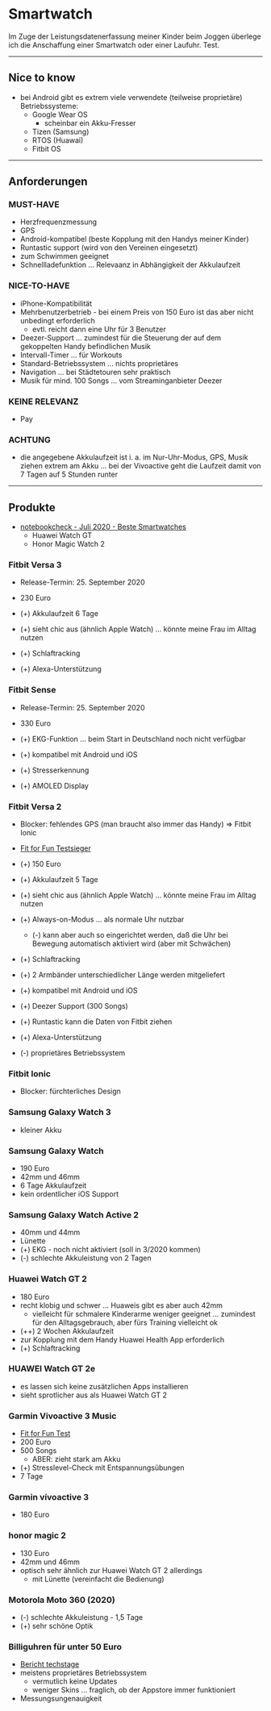 # Smartwatch

Im Zuge der Leistungsdatenerfassung meiner Kinder beim Joggen überlege ich die Anschaffung einer Smartwatch oder einer Laufuhr. Test.

---

## Nice to know

* bei Android gibt es extrem viele verwendete (teilweise proprietäre) Betriebssysteme:
  * Google Wear OS
    * scheinbar ein Akku-Fresser
  * Tizen (Samsung)
  * RTOS (Huawai)
  * Fitbit OS

---

## Anforderungen

### MUST-HAVE

* Herzfrequenzmessung
* GPS
* Android-kompatibel (beste Kopplung mit den Handys meiner Kinder)
* Runtastic support (wird von den Vereinen eingesetzt)
* zum Schwimmen geeignet
* Schnellladefunktion ... Relevaanz in Abhängigkeit der Akkulaufzeit

### NICE-TO-HAVE

* iPhone-Kompatibilität
* Mehrbenutzerbetrieb - bei einem Preis von 150 Euro ist das aber nicht unbedingt erforderlich
  * evtl. reicht dann eine Uhr für 3 Benutzer
* Deezer-Support ... zumindest für die Steuerung der auf dem gekoppelten Handy befindlichen Musik
* Intervall-Timer ... für Workouts
* Standard-Betriebssystem ... nichts proprietäres
* Navigation ... bei Städtetouren sehr praktisch
* Musik für mind. 100 Songs ... vom Streaminganbieter Deezer

### KEINE RELEVANZ

* Pay

### ACHTUNG

* die angegebene Akkulaufzeit ist i. a. im Nur-Uhr-Modus, GPS, Musik ziehen extrem am Akku ... bei der Vivoactive geht die Laufzeit damit von 7 Tagen auf 5 Stunden runter

---

## Produkte

* [notebookcheck - Juli 2020 - Beste Smartwatches](https://www.notebookcheck.com/Die-besten-Smartwatches-im-Test.476777.0.html)
  * Huawei Watch GT
  * Honor Magic Watch 2

### Fitbit Versa 3

* Release-Termin: 25. September 2020

* 230 Euro
* (+) Akkulaufzeit 6 Tage
* (+) sieht chic aus (ähnlich Apple Watch) ... könnte meine Frau im Alltag nutzen
* (+) Schlaftracking
* (+) Alexa-Unterstützung

### Fitbit Sense

* Release-Termin: 25. September 2020

* 330 Euro
* (+) EKG-Funktion ... beim Start in Deutschland noch nicht verfügbar
* (+) kompatibel mit Android und iOS
* (+) Stresserkennung
* (+) AMOLED Display

### Fitbit Versa 2

* Blocker: fehlendes GPS (man braucht also immer das Handy) => Fitbit Ionic

* [Fit for Fun Testsieger](https://www.fitforfun.de/tests/produkttest/fitbit-versa-2-im-test-was-kann-die-neue-smartwatch-383210.html)
* (+) 150 Euro
* (+) Akkulaufzeit 5 Tage
* (+) sieht chic aus (ähnlich Apple Watch) ... könnte meine Frau im Alltag nutzen
* (+) Always-on-Modus ... als normale Uhr nutzbar
  * (-) kann aber auch so eingerichtet werden, daß die Uhr bei Bewegung automatisch aktiviert wird (aber mit Schwächen)
* (+) Schlaftracking
* (+) 2 Armbänder unterschiedlicher Länge werden mitgeliefert
* (+) kompatibel mit Android und iOS
* (+) Deezer Support (300 Songs)
* (+) Runtastic kann die Daten von Fitbit ziehen
* (+) Alexa-Unterstützung
* (-) proprietäres Betriebssystem

### Fitbit Ionic

* Blocker: fürchterliches Design

### Samsung Galaxy Watch 3

* kleiner Akku

### Samsung Galaxy Watch

* 190 Euro
* 42mm und 46mm
* 6 Tage Akkulaufzeit
* kein ordentlicher iOS Support

### Samsung Galaxy Watch Active 2

* 40mm und 44mm
* Lünette
* (+) EKG - noch nicht aktiviert (soll in 3/2020 kommen)
* (-) schlechte Akkuleistung von 2 Tagen

### Huawei Watch GT 2

* 180 Euro
* recht klobig und schwer ... Huaweis gibt es aber auch 42mm
  * vielleicht für schmalere Kinderarme weniger geeignet ... zumindest für den Alltagsgebrauch, aber fürs Training vielleicht ok
* (++) 2 Wochen Akkulaufzeit
* zur Kopplung mit dem Handy Huawei Health App erforderlich
* (+) Schlaftracking

### HUAWEI Watch GT 2e

* es lassen sich keine zusätzlichen Apps installieren
* sieht sprotlicher aus als Huawei Watch GT 2

### Garmin Vivoactive 3 Music

* [Fit for Fun Test](https://www.fitforfun.de/tests/produkttest/im-fit-for-fun-check-die-vivoactive-3-music-uhr-von-garmin-315397.html)
* 200 Euro
* 500 Songs
  * ABER: zieht stark am Akku
* (+) Stresslevel-Check mit Entspannungsübungen
* 7 Tage

### Garmin vívoactive 3

* 180 Euro

### honor magic 2

* 130 Euro
* 42mm und 46mm
* optisch sehr ähnlich zur Huawei Watch GT 2 allerdings
  * mit Lünette (vereinfacht die Bedienung)

### Motorola Moto 360 (2020)

* (-) schlechte Akkuleistung - 1,5 Tage
* (+) sehr schöne Optik

### Billiguhren für unter 50 Euro

* [Bericht techstage](https://www.techstage.de/ratgeber/Smartwatches-bis-50-Euro-Was-koennen-die-billigsten-Modelle-4316322.html)
* meistens proprietäres Betriebssystem
  * vermutlich keine Updates
  * weniger Skins ... fraglich, ob der Appstore immer funktioniert
* Messungsungenauigkeit